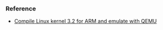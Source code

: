 ### Reference
* [Compile Linux kernel 3.2 for ARM and emulate with QEMU][1]

[1]: https://balau82.wordpress.com/2012/03/31/compile-linux-kernel-3-2-for-arm-and-emulate-with-qemu/
